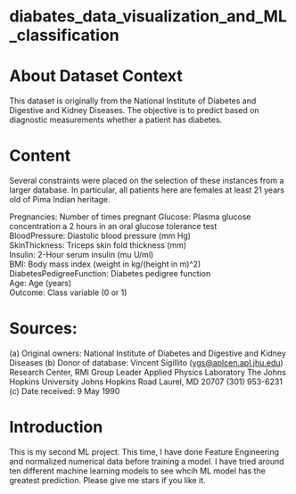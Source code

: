 # diabates_data_visualization_and_ML_classification


# About Dataset Context

This dataset is originally from the National Institute of Diabetes and Digestive and Kidney Diseases. The objective is to predict based on diagnostic measurements whether a patient has diabetes.

# Content

Several constraints were placed on the selection of these instances from a larger database. In particular, all patients here are females at least 21 years old of Pima Indian heritage.

Pregnancies: Number of times pregnant Glucose: Plasma glucose concentration a 2 hours in an oral glucose tolerance test \
BloodPressure: Diastolic blood pressure (mm Hg)\
SkinThickness: Triceps skin fold thickness (mm)\
Insulin: 2-Hour serum insulin (mu U/ml)\
BMI: Body mass index (weight in kg/(height in m)^2)\
DiabetesPedigreeFunction: Diabetes pedigree function\
Age: Age (years)\
Outcome: Class variable (0 or 1)

# Sources:

(a) Original owners: National Institute of Diabetes and Digestive and Kidney Diseases (b) Donor of database: Vincent Sigillito (vgs@aplcen.apl.jhu.edu) Research Center, RMI Group Leader Applied Physics Laboratory The Johns Hopkins University Johns Hopkins Road Laurel, MD 20707 (301) 953-6231 (c) Date received: 9 May 1990


# Introduction

This is my second ML project. This time, I have done Feature Engineering and normalized numerical data before training a model. I have tried around ten different machine learning models to see whcih ML model has the greatest prediction. Please give me stars if you like it.

